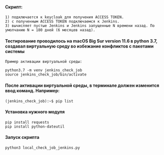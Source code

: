 #### Скрипт:
```
1) подключается к keycloak для получения ACCESS TOKEN.
2) с полученным ACCESS TOKEN подключаемся к Jenkins.
3) вычисляет пустые Jenkins и Jenkins запущенные N времени назад. По умолчанию N = 180 дней (6 месяцев назад).
```

#### Тестирование проводилось на macOS Big Sur version 11.6 в python 3.7, создавал виртуальную среду во избежание конфликтов с пакетами системы
```
Пример активации виртуальной среды: 

python3.7 -m venv jenkins_check_job
source jenkins_check_job/bin/activate
```
#### После активации виртуальной среды, в терминале должен изменится ввод команд. Например:
```
(jenkins_check_job):~$ pip list
```
#### Установка нужного модуля
```
pip install requests
pip install python-dateutil
```
#### Запуск скрипта
```
python3 local_check_job_jenkins.py
```
